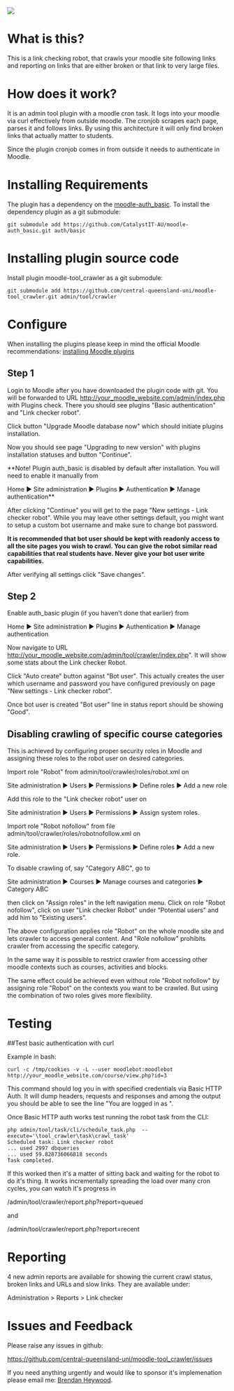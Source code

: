 <a href="https://travis-ci.org/central-queensland-uni/moodle-tool_crawler">
<img src="https://api.travis-ci.org/central-queensland-uni/moodle-tool_crawler.svg?branch=master">
</a>

# What is this?

This is a link checking robot, that crawls your moodle site following links
and reporting on links that are either broken or that link to very large
files.

# How does it work?

It is an admin tool plugin with a moodle cron task. It logs into your moodle
via curl effectively from outside moodle. The cronjob scrapes each page,
parses it and follows links. By using this architecture it will only find
broken links that actually matter to students.

Since the plugin cronjob comes in from outside it needs to authenticate in Moodle.

# Installing Requirements

The plugin has a dependency on the [moodle-auth_basic](https://moodle.org/plugins/auth_basic).
To install the dependency plugin as a git submodule:
```
git submodule add https://github.com/CatalystIT-AU/moodle-auth_basic.git auth/basic
```

# Installing plugin source code

Install plugin moodle-tool_crawler as a git submodule:
```
git submodule add https://github.com/central-queensland-uni/moodle-tool_crawler.git admin/tool/crawler
```
# Configure

When installing the plugins please keep in mind the official Moodle recommendations: [installing Moodle plugins](https://docs.moodle.org/30/en/Installing_add-ons)

## Step 1

Login to Moodle after you have downloaded the plugin code with git. You will be forwarded to URL http://your_moodle_website.com/admin/index.php with Plugins check.
There you should see plugins "Basic authentication" and "Link checker robot".

Click button "Upgrade Moodle database now" which should initiate plugins installation.

Now you should see page "Upgrading to new version" with plugins installation statuses and button "Continue".

**Note! Plugin auth_basic is disabled by default after installation.
You will need to enable it manually from 


Home ► Site administration ► Plugins ► Authentication ► Manage authentication**

After clicking "Continue" you will get to the page "New settings - Link checker robot".
While you may leave other settings default, you might want to setup a custom bot username
and make sure to change bot password.

**It is recommended that bot user should be kept with readonly access to all the site pages you wish to crawl.
You can give the robot similar read capabilities that real students have.
Never give your bot user write capabilities.**

After verifying all settings click "Save changes".

## Step 2

Enable auth_basic plugin (if you haven't done that earlier) from 


Home ► Site administration ► Plugins ► Authentication ► Manage authentication

Now navigate to URL http://your_moodle_website.com/admin/tool/crawler/index.php". It will show some stats about the Link checker Robot.

Click "Auto create" button against "Bot user". This actually creates the user which username and password you have
configured previously on page "New settings - Link checker robot".

Once bot user is created "Bot user" line in status report should be showing "Good".

## Disabling crawling of specific course categories

This is achieved by configuring proper security roles in Moodle and assigning 
these roles to the robot user on desired categories.

Import role "Robot" from admin/tool/crawler/roles/robot.xml on 


Site administration ► Users ► Permissions ► Define roles ► Add a new role

Add this role to the "Link checker robot" user on


Site administration ► Users ► Permissions ► Assign system roles.

Import role "Robot nofollow" from file 
admin/tool/crawler/roles/robotnofollow.xml on 


Site administration ► Users ► Permissions ► Define roles ► Add a new role.

To disable crawling of, say "Category ABC", go to 


Site administration ► Courses ► Manage courses and categories ► Category ABC
 
then click on "Assign roles" in the left navigation menu. 
Click on role "Robot nofollow", click on user "Link checker Robot" 
under "Potential users" and add him to "Existing users".

The above configuration applies role "Robot" on the whole moodle site 
and lets crawler to access general content. And "Role nofollow" prohibits 
crawler from accessing the specific category.

In the same way it is possible to restrict crawler from accessing other 
moodle contexts such as courses, activities and blocks.
 
The same effect could be achieved even without role "Robot nofollow" by 
assigning role "Robot" on the contexts you want to be crawled. But 
using the combination of two roles gives more flexibility.

# Testing

##Test basic authentication with curl

Example in bash:
```
curl -c /tmp/cookies -v -L --user moodlebot:moodlebot http://your_moodle_website.com/course/view.php?id=3
```
This command should log you in with specified credentials via Basic HTTP Auth. It will dump headers, requests and responses and among the output you should be able to see the line "You are logged in as ".

Once Basic HTTP auth works test running the robot task from the CLI:

```
php admin/tool/task/cli/schedule_task.php  --execute='\tool_crawler\task\crawl_task'
Scheduled task: Link checker robot
... used 2997 dbqueries
... used 59.828736066818 seconds
Task completed.
```
If this worked then it's a matter of sitting back and waiting for the
robot to do it's thing. It works incrementally spreading the load over many
cron cycles, you can watch it's progress in

/admin/tool/crawler/report.php?report=queued

and

/admin/tool/crawler/report.php?report=recent

# Reporting

4 new admin reports are available for showing the current crawl status, broken links and URLs and slow links. They are available under:


Administration > Reports > Link checker

# Issues and Feedback

Please raise any issues in github:

https://github.com/central-queensland-uni/moodle-tool_crawler/issues

If you need anything urgently and would like to sponsor it's implemenation please
email me: [Brendan Heywood](mailto:brendan@catalyst-au.net).

